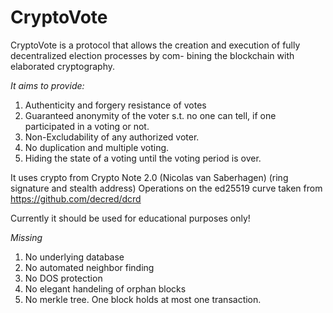 # CryptoVote
CryptoVote is a protocol that allows
the creation and execution of fully decentralized election processes by com-
bining the blockchain with elaborated cryptography.

*It aims to provide:* 

1. Authenticity and forgery resistance of votes
2. Guaranteed anonymity of the voter s.t. no one can tell, if one participated in a
voting or not.
3. Non-Excludability of any authorized voter.
4. No duplication and multiple voting.
5. Hiding the state of a voting until the voting period is over.

It uses crypto from Crypto Note 2.0 (Nicolas van Saberhagen) (ring signature and stealth address)
Operations on the ed25519 curve taken from https://github.com/decred/dcrd

Currently it should be used for educational purposes only!

*Missing*
1. No underlying database
2. No automated neighbor finding
3. No DOS protection
4. No elegant handeling of orphan blocks
5. No merkle tree. One block holds at most one transaction.

